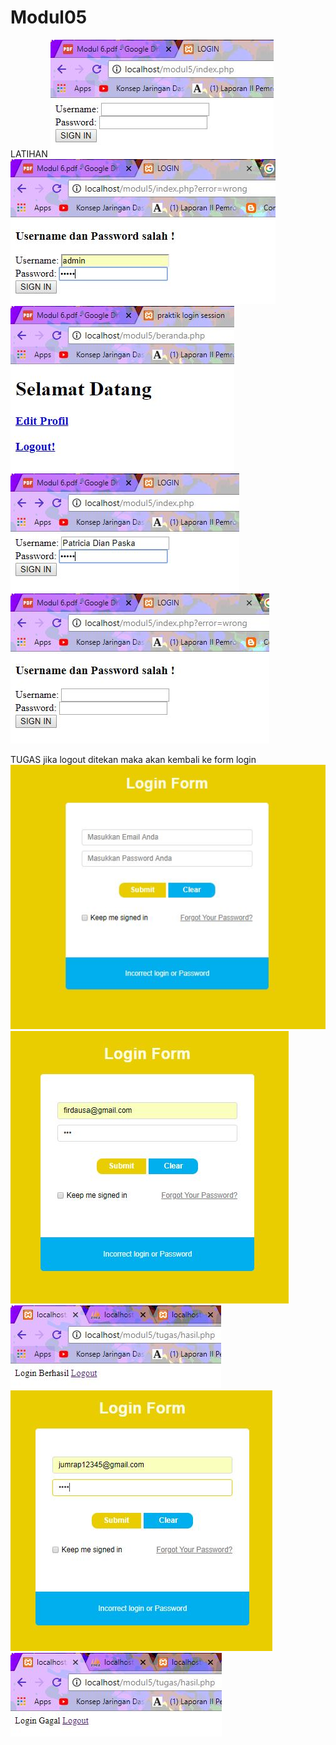 # Modul05
LATIHAN 
![alt text](https://github.com/PatriciaDianPaska/Modul05/blob/master/tampilanawal.JPG)
![alt text](https://github.com/PatriciaDianPaska/Modul05/blob/master/tampilanbenar.JPG)
![alt text](https://github.com/PatriciaDianPaska/Modul05/blob/master/hasilbenar.JPG)
![alt text](https://github.com/PatriciaDianPaska/Modul05/blob/master/tampilansalah.JPG)
![alt text](https://github.com/PatriciaDianPaska/Modul05/blob/master/hasilsalah.JPG)

TUGAS
jika logout ditekan maka akan kembali ke form login
![alt text](https://github.com/PatriciaDianPaska/Modul05/blob/master/tampilanawaltugas.JPG)
![alt text](https://github.com/PatriciaDianPaska/Modul05/blob/master/tampilanbenartugas.JPG)
![alt text](https://github.com/PatriciaDianPaska/Modul05/blob/master/hasiltugasbenar.JPG)
![alt text](https://github.com/PatriciaDianPaska/Modul05/blob/master/tampilansalahtugas.JPG)
![alt text](https://github.com/PatriciaDianPaska/Modul05/blob/master/hasiltugassalah.JPG)
